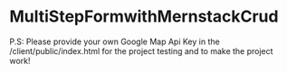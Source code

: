 # MultiStepFormwithMernstackCrud

P.S: Please provide your own Google Map Api Key in the /client/public/index.html for the project testing and to make the project work!

